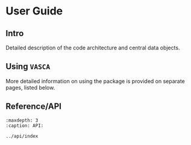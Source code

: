 # User Guide

## Intro
Detailed description of the code architecture and central data objects.

## Using `VASCA`
More detailed information on using the package is provided on separate pages,
listed below.

## Reference/API
```{toctree}
:maxdepth: 3
:caption: API:

../api/index
```